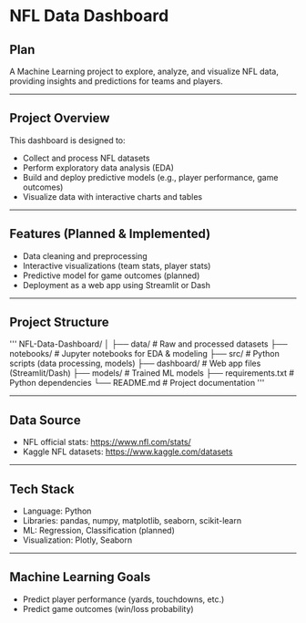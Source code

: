 # NFL Data Dashboard

## Plan
A Machine Learning project to explore, analyze, and visualize NFL data, providing insights and predictions for teams and players.

---

## Project Overview
This dashboard is designed to:
- Collect and process NFL datasets
- Perform exploratory data analysis (EDA)
- Build and deploy predictive models (e.g., player performance, game outcomes)
- Visualize data with interactive charts and tables

---

## Features (Planned & Implemented)
- Data cleaning and preprocessing
- Interactive visualizations (team stats, player stats)
- Predictive model for game outcomes (planned)
- Deployment as a web app using Streamlit or Dash

---

## Project Structure
'''
NFL-Data-Dashboard/
│
├── data/ # Raw and processed datasets
├── notebooks/ # Jupyter notebooks for EDA & modeling
├── src/ # Python scripts (data processing, models)
├── dashboard/ # Web app files (Streamlit/Dash)
├── models/ # Trained ML models
├── requirements.txt # Python dependencies
└── README.md # Project documentation
'''


---

## Data Source
- NFL official stats: https://www.nfl.com/stats/
- Kaggle NFL datasets: https://www.kaggle.com/datasets

---

## Tech Stack
- Language: Python
- Libraries: pandas, numpy, matplotlib, seaborn, scikit-learn
- ML: Regression, Classification (planned)
- Visualization: Plotly, Seaborn

---

## Machine Learning Goals
- Predict player performance (yards, touchdowns, etc.)
- Predict game outcomes (win/loss probability)
